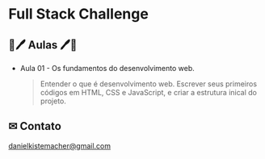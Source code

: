 # Full Stack Challenge

## 📘🖊 Aulas 🖊📘

- Aula 01 - Os fundamentos do desenvolvimento web.
    > Entender o que é desenvolvimento web. 
    > Escrever seus primeiros códigos em HTML, CSS e JavaScript, e criar a estrutura inical do projeto.

## ✉ Contato
danielkistemacher@gmail.com